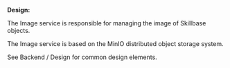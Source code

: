 **Design:**

The Image service is responsible for managing the image of Skillbase objects.

The Image service is based on the MinIO distributed object storage system.

See Backend / Design for common design elements.
